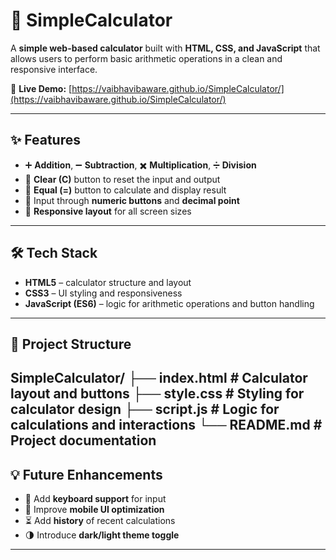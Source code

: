  # 🧮 SimpleCalculator

A **simple web-based calculator** built with **HTML, CSS, and JavaScript** that allows users to perform basic arithmetic operations in a clean and responsive interface.

🔗 **Live Demo:** [https://vaibhavibaware.github.io/SimpleCalculator/](https://vaibhavibaware.github.io/SimpleCalculator/)

---
## ✨ Features

- ➕ **Addition**, ➖ **Subtraction**, ✖️ **Multiplication**, ➗ **Division**
- 🧼 **Clear (C)** button to reset the input and output
- 🟰 **Equal (=)** button to calculate and display result
- 🔢 Input through **numeric buttons** and **decimal point**
- 📱 **Responsive layout** for all screen sizes

---

## 🛠️ Tech Stack
- **HTML5** – calculator structure and layout
- **CSS3** – UI styling and responsiveness
- **JavaScript (ES6)** – logic for arithmetic operations and button handling

---

## 📁 Project Structure
SimpleCalculator/
├── index.html # Calculator layout and buttons
├── style.css # Styling for calculator design
├── script.js # Logic for calculations and interactions
└── README.md # Project documentation
---

## 💡 Future Enhancements

- 🧠 Add **keyboard support** for input
- 📱 Improve **mobile UI optimization**
- ⏳ Add **history** of recent calculations
- 🌗 Introduce **dark/light theme toggle**
---
